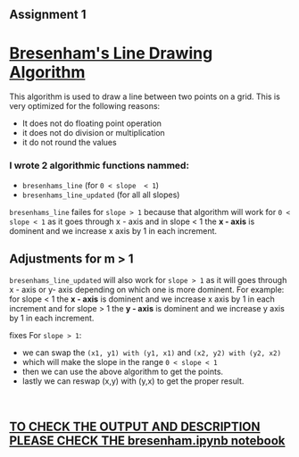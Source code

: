 ## Assignment 1

# [**Bresenham's Line Drawing Algorithm**](https://github.com/codermehraj/Computer-Graphics-and-Image-Processing-Lab/blob/main/Bresenham's%20Line%20Drawing%20Algorithm/bresenham.ipynb)

This algorithm is used to draw a line between two points on a grid. This is very optimized for the following reasons:
- It does not do floating point operation
- it does not do division or multiplication
- it do not round the values

### I wrote 2 algorithmic functions nammed:
- `bresenhams_line` (for `0 < slope  < 1`)
- `bresenhams_line_updated` (for all all slopes)

`bresenhams_line` failes for `slope > 1` because that algorithm will work for `0 < slope < 1` as it goes through x - axis and in slope < 1 the **x - axis** is dominent and we increase x axis by 1 in each increment.

## Adjustments for m > 1

`bresenhams_line_updated` will also work for `slope > 1` as it will goes through x - axis or y- axis depending on which one is more dominent. For example: for slope < 1 the **x - axis** is dominent and we increase x axis by 1 in each increment and for slope > 1 the **y - axis** is dominent and we increase y axis by 1 in each increment.

fixes For `slope > 1`:
- we can swap the `(x1, y1) with (y1, x1)` and `(x2, y2) with (y2, x2)`
- which will make the slope in the range `0 < slope < 1` 
- then we can use the above algorithm to get the points. 
- lastly we can reswap (x,y) with (y,x) to get the proper result.

<br>

## [TO CHECK THE OUTPUT AND DESCRIPTION PLEASE CHECK THE bresenham.ipynb notebook](https://github.com/codermehraj/Computer-Graphics-and-Image-Processing-Lab/blob/main/Bresenham's%20Line%20Drawing%20Algorithm/bresenham.ipynb)

